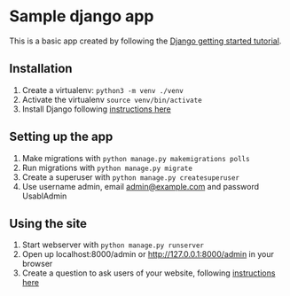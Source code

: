 # Sample django app

This is a basic app created by following the [Django getting started tutorial](https://docs.djangoproject.com/en/4.0/intro/tutorial01/).

## Installation

1. Create a virtualenv: `python3 -m venv ./venv`
1. Activate the virtualenv `source venv/bin/activate`
1. Install Django following [instructions here](https://docs.djangoproject.com/en/4.0/intro/install/)

## Setting up the app

1. Make migrations with `python manage.py makemigrations polls`
1. Run migrations with `python manage.py migrate`
1. Create a superuser with `python manage.py createsuperuser`
1. Use username admin, email admin@example.com and password UsablAdmin

## Using the site

1. Start webserver with `python manage.py runserver`
1. Open up localhost:8000/admin or http://127.0.0.1:8000/admin in your browser
1. Create a question to ask users of your website, following [instructions here](https://docs.djangoproject.com/en/4.0/intro/tutorial02/#explore-the-free-admin-functionality)
